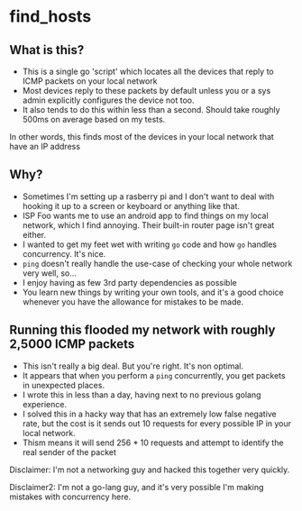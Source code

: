 # find_hosts

## What is this?

* This is a single go 'script' which locates all the devices that reply to ICMP packets on your local network
* Most devices reply to these packets by default unless you or a sys admin explicitly configures the device not too.
* It also tends to do this within less than a second. Should take roughly 500ms on average based on my tests.

In other words, this finds most of the devices in your local network that have an IP address

## Why?

* Sometimes I'm setting up a rasberry pi and I don't want to deal with hooking it up to a screen or keyboard or anything like that.
* ISP Foo wants me to use an android app to find things on my local network, which I find annoying. Their built-in router page isn't great either.
* I wanted to get my feet wet with writing `go` code and how `go` handles concurrency. It's nice.
* `ping` doesn't really handle the use-case of checking your whole network very well, so...
* I enjoy having as few 3rd party dependencies as possible
* You learn new things by writing your own tools, and it's a good choice whenever you have the allowance for mistakes to be made.

## Running this flooded my network with roughly 2,5000 ICMP packets

* This isn't really a big deal. But you're right. It's non optimal.
* It appears that when you perform a `ping` concurrently, you get packets in unexpected places.
* I wrote this in less than a day, having next to no previous golang experience.
* I solved this in a hacky way that has an extremely low false negative rate, but the cost is it sends out 10 requests for every possible IP in your local network.
* Thism means it will send 256 * 10 requests and attempt to identify the real sender of the packet

Disclaimer: I'm not a networking guy and hacked this together very quickly.

Disclaimer2: I'm not a go-lang guy, and it's very possible I'm making mistakes with concurrency here.
